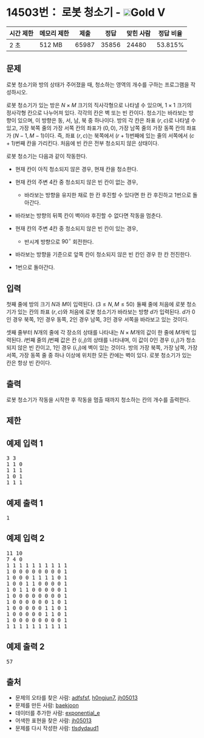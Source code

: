# 14503번： 로봇 청소기 - <img src="https://static.solved.ac/tier_small/11.svg" style="height:20px" />Gold V


| 시간 제한 | 메모리 제한 | 제출 | 정답 | 맞힌 사람 | 정답 비율 |
| --- | --- | --- | --- | --- | --- |
| 2 초 | 512 MB | 65987 | 35856 | 24480 | 53.815% |


## 문제


로봇 청소기와 방의 상태가 주어졌을 때, 청소하는 영역의 개수를 구하는 프로그램을 작성하시오.

로봇 청소기가 있는 방은 $N \times M$ 크기의 직사각형으로 나타낼 수 있으며, $1 \times 1$ 크기의 정사각형 칸으로 나누어져 있다. 각각의 칸은 벽 또는 빈 칸이다. 청소기는 바라보는 방향이 있으며, 이 방향은 동, 서, 남, 북 중 하나이다. 방의 각 칸은 좌표 $(r, c)$로 나타낼 수 있고, 가장 북쪽 줄의 가장 서쪽 칸의 좌표가 $(0, 0)$, 가장 남쪽 줄의 가장 동쪽 칸의 좌표가 $(N-1, M-1)$이다. 즉, 좌표 $(r, c)$는 북쪽에서 $(r+1)$번째에 있는 줄의 서쪽에서 $(c+1)$번째 칸을 가리킨다. 처음에 빈 칸은 전부 청소되지 않은 상태이다.

로봇 청소기는 다음과 같이 작동한다.

- 현재 칸이 아직 청소되지 않은 경우, 현재 칸을 청소한다.

- 현재 칸의 주변 $4$칸 중 청소되지 않은 빈 칸이 없는 경우,
	- 바라보는 방향을 유지한 채로 한 칸 후진할 수 있다면 한 칸 후진하고 1번으로 돌아간다.

- 바라보는 방향의 뒤쪽 칸이 벽이라 후진할 수 없다면 작동을 멈춘다.



- 현재 칸의 주변 $4$칸 중 청소되지 않은 빈 칸이 있는 경우,
	- 반시계 방향으로 $90^\circ$ 회전한다.

- 바라보는 방향을 기준으로 앞쪽 칸이 청소되지 않은 빈 칸인 경우 한 칸 전진한다.

- 1번으로 돌아간다.







## 입력


첫째 줄에 방의 크기 $N$과 $M$이 입력된다. $(3 \le N, M \le 50)$  둘째 줄에 처음에 로봇 청소기가 있는 칸의 좌표 $(r, c)$와 처음에 로봇 청소기가 바라보는 방향 $d$가 입력된다. $d$가 $0$인 경우 북쪽, $1$인 경우 동쪽, $2$인 경우 남쪽, $3$인 경우 서쪽을 바라보고 있는 것이다.

셋째 줄부터 $N$개의 줄에 각 장소의 상태를 나타내는 $N \times M$개의 값이 한 줄에 $M$개씩 입력된다. $i$번째 줄의 $j$번째 값은 칸 $(i, j)$의 상태를 나타내며, 이 값이 $0$인 경우 $(i, j)$가 청소되지 않은 빈 칸이고, $1$인 경우 $(i, j)$에 벽이 있는 것이다. 방의 가장 북쪽, 가장 남쪽, 가장 서쪽, 가장 동쪽 줄 중 하나 이상에 위치한 모든 칸에는 벽이 있다. 로봇 청소기가 있는 칸은 항상 빈 칸이다.




## 출력


로봇 청소기가 작동을 시작한 후 작동을 멈출 때까지 청소하는 칸의 개수를 출력한다.




## 제한




## 예제 입력 1


<pre>3 3
1 1 0
1 1 1
1 0 1
1 1 1
</pre>


## 예제 출력 1


<pre>1
</pre>




## 예제 입력 2


<pre>11 10
7 4 0
1 1 1 1 1 1 1 1 1 1
1 0 0 0 0 0 0 0 0 1
1 0 0 0 1 1 1 1 0 1
1 0 0 1 1 0 0 0 0 1
1 0 1 1 0 0 0 0 0 1
1 0 0 0 0 0 0 0 0 1
1 0 0 0 0 0 0 1 0 1
1 0 0 0 0 0 1 1 0 1
1 0 0 0 0 0 1 1 0 1
1 0 0 0 0 0 0 0 0 1
1 1 1 1 1 1 1 1 1 1
</pre>


## 예제 출력 2


<pre>57
</pre>






## 출처


- 문제의 오타를 찾은 사람: [adfsfsf](/user/adfsfsf), [h0ngjun7](/user/h0ngjun7), [jh05013](/user/jh05013)
- 문제를 만든 사람: [baekjoon](/user/baekjoon)
- 데이터를 추가한 사람: [exponential_e](/user/exponential_e)
- 어색한 표현을 찾은 사람: [jh05013](/user/jh05013)
- 문제를 다시 작성한 사람: [tlsdydaud1](/user/tlsdydaud1)




